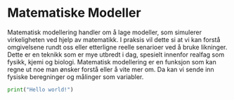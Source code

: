 # Matematiske Modeller

Matematisk modellering handler om å lage modeller, som simulerer virkeligheten ved hjelp av matematikk. I praksis vil dette si at vi kan forstå omgivelsene rundt oss eller etterligne reelle senarioer ved å bruke likninger. Dette er en teknikk som er mye utbredt i dag, spesielt innenfor realfag som fysikk, kjemi og biologi. Matematisk modellering er en funksjon som kan regne ut noe man ønsker forstå eller å vite mer om. Da kan vi sende inn fysiske beregninger og målinger som variabler.

```python
print("Hello world!")
```
